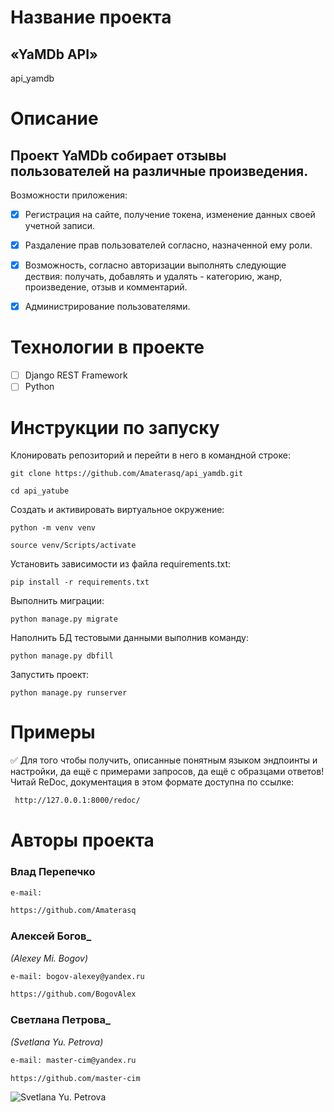 # Название проекта 
## «YaMDb API»
api_yamdb
# Описание
## Проект YaMDb собирает отзывы пользователей на различные произведения.
Возможности приложения:
- [X] Регистрация на сайте, получение токена, изменение данных своей учетной записи.
- [X] Раздаление прав пользователей согласно, назначенной ему роли. 
- [X] Возможность, согласно авторизации выполнять следующие дествия: получать, добавлять и удалять - категорию, жанр, произведение, отзыв и комментарий.
- [X] Администрирование пользователями.


# Технологии в проекте
- [ ] Django REST Framework
- [ ] Python
# Инструкции по запуску
Клонировать репозиторий и перейти в него в командной строке:

```
git clone https://github.com/Amaterasq/api_yamdb.git
```

```
cd api_yatube
```

Cоздать и активировать виртуальное окружение:

```
python -m venv venv
```

```
source venv/Scripts/activate
```

Установить зависимости из файла requirements.txt:

```
pip install -r requirements.txt
```

Выполнить миграции:

```
python manage.py migrate
```

Наполнить БД тестовыми данными выполнив команду:

```
python manage.py dbfill
```

Запустить проект:

```
python manage.py runserver
```
# Примеры
:white_check_mark: Для того чтобы получить, описанные понятным языком эндпоинты и настройки, да ещё с примерами запросов, да ещё с образцами ответов!
Читай ReDoc, документация в этом формате доступна по ссылке:

```html
 http://127.0.0.1:8000/redoc/
```

# Авторы проекта 
### Влад Перепечко
```html
e-mail:
```
```html
https://github.com/Amaterasq
```

### Алексей Богов_
_(Alexey Mi. Bogov)_
```html
e-mail: bogov-alexey@yandex.ru
```
```html
https://github.com/BogovAlex
```

### Светлана  Петрова_
_(Svetlana Yu. Petrova)_
```html
e-mail: master-cim@yandex.ru
```
```html
https://github.com/master-cim
```
![Svetlana Yu. Petrova](https://scontent-iev1-1.xx.fbcdn.net/v/t1.6435-9/p206x206/101204812_2968762206526462_4647695449438814208_n.jpg?_nc_cat=102&ccb=1-5&_nc_sid=da31f3&_nc_ohc=HlW3XVYBr3MAX8bhEGi&_nc_ht=scontent-iev1-1.xx&oh=00_AT-SmL9NzrKGJR1Omw4dt7rbXW-NNr_pcrXXOTM0V5fMuQ&oe=62086683 "Svetlana Yu. Petrova")